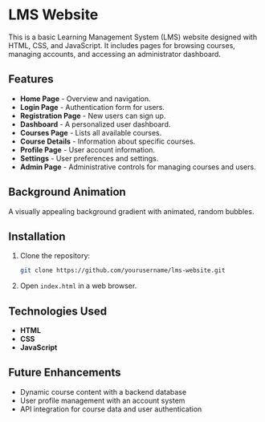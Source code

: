 # LMS Website

This is a basic Learning Management System (LMS) website designed with HTML, CSS, and JavaScript. It includes pages for browsing courses, managing accounts, and accessing an administrator dashboard.

## Features

- **Home Page** - Overview and navigation.
- **Login Page** - Authentication form for users.
- **Registration Page** - New users can sign up.
- **Dashboard** - A personalized user dashboard.
- **Courses Page** - Lists all available courses.
- **Course Details** - Information about specific courses.
- **Profile Page** - User account information.
- **Settings** - User preferences and settings.
- **Admin Page** - Administrative controls for managing courses and users.

## Background Animation

A visually appealing background gradient with animated, random bubbles.

## Installation

1. Clone the repository:
    ```bash
    git clone https://github.com/yourusername/lms-website.git
    ```
2. Open `index.html` in a web browser.

## Technologies Used

- **HTML**
- **CSS**
- **JavaScript**

## Future Enhancements

- Dynamic course content with a backend database
- User profile management with an account system
- API integration for course data and user authentication
